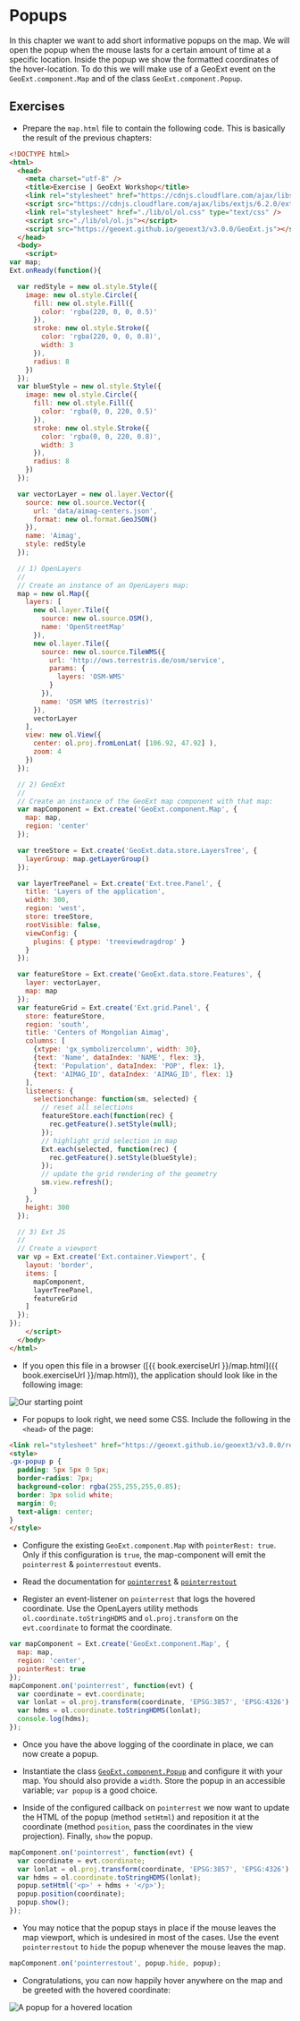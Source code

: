 # Popups

In this chapter we want to add short informative popups on the map. We will open the popup when the mouse lasts for a certain amount of time at a specific location. Inside the popup we show the formatted coordinates of the hover-location. To do this we will make use of a GeoExt event on the `GeoExt.component.Map` and of the class `GeoExt.component.Popup`.

## Exercises

* Prepare the `map.html` file to contain the following code. This is basically the result of the previous chapters:

```html
<!DOCTYPE html>
<html>
  <head>
    <meta charset="utf-8" />
    <title>Exercise | GeoExt Workshop</title>
    <link rel="stylesheet" href="https://cdnjs.cloudflare.com/ajax/libs/extjs/6.2.0/classic/theme-triton/resources/theme-triton-all.css" type="text/css" />
    <script src="https://cdnjs.cloudflare.com/ajax/libs/extjs/6.2.0/ext-all.js"></script>
    <link rel="stylesheet" href="./lib/ol/ol.css" type="text/css" />
    <script src="./lib/ol/ol.js"></script>
    <script src="https://geoext.github.io/geoext3/v3.0.0/GeoExt.js"></script>
  </head>
  <body>
    <script>
var map;
Ext.onReady(function(){

  var redStyle = new ol.style.Style({
    image: new ol.style.Circle({
      fill: new ol.style.Fill({
        color: 'rgba(220, 0, 0, 0.5)'
      }),
      stroke: new ol.style.Stroke({
        color: 'rgba(220, 0, 0, 0.8)',
        width: 3
      }),
      radius: 8
    })
  });
  var blueStyle = new ol.style.Style({
    image: new ol.style.Circle({
      fill: new ol.style.Fill({
        color: 'rgba(0, 0, 220, 0.5)'
      }),
      stroke: new ol.style.Stroke({
        color: 'rgba(0, 0, 220, 0.8)',
        width: 3
      }),
      radius: 8
    })
  });

  var vectorLayer = new ol.layer.Vector({
    source: new ol.source.Vector({
      url: 'data/aimag-centers.json',
      format: new ol.format.GeoJSON()
    }),
    name: 'Aimag',
    style: redStyle
  });

  // 1) OpenLayers
  //
  // Create an instance of an OpenLayers map:
  map = new ol.Map({
    layers: [
      new ol.layer.Tile({
        source: new ol.source.OSM(),
        name: 'OpenStreetMap'
      }),
      new ol.layer.Tile({
        source: new ol.source.TileWMS({
          url: 'http://ows.terrestris.de/osm/service',
          params: {
            layers: 'OSM-WMS'
          }
        }),
        name: 'OSM WMS (terrestris)'
      }),
      vectorLayer
    ],
    view: new ol.View({
      center: ol.proj.fromLonLat( [106.92, 47.92] ),
      zoom: 4
    })
  });

  // 2) GeoExt
  //
  // Create an instance of the GeoExt map component with that map:
  var mapComponent = Ext.create('GeoExt.component.Map', {
    map: map,
    region: 'center'
  });

  var treeStore = Ext.create('GeoExt.data.store.LayersTree', {
    layerGroup: map.getLayerGroup()
  });

  var layerTreePanel = Ext.create('Ext.tree.Panel', {
    title: 'Layers of the application',
    width: 300,
    region: 'west',
    store: treeStore,
    rootVisible: false,
    viewConfig: {
      plugins: { ptype: 'treeviewdragdrop' }
    }
  });

  var featureStore = Ext.create('GeoExt.data.store.Features', {
    layer: vectorLayer,
    map: map
  });
  var featureGrid = Ext.create('Ext.grid.Panel', {
    store: featureStore,
    region: 'south',
    title: 'Centers of Mongolian Aimag',
    columns: [
      {xtype: 'gx_symbolizercolumn', width: 30},
      {text: 'Name', dataIndex: 'NAME', flex: 3},
      {text: 'Population', dataIndex: 'POP', flex: 1},
      {text: 'AIMAG_ID', dataIndex: 'AIMAG_ID', flex: 1}
    ],
    listeners: {
      selectionchange: function(sm, selected) {
        // reset all selections
        featureStore.each(function(rec) {
          rec.getFeature().setStyle(null);
        });
        // highlight grid selection in map
        Ext.each(selected, function(rec) {
          rec.getFeature().setStyle(blueStyle);
        });
        // update the grid rendering of the geometry
        sm.view.refresh();
      }
    },
    height: 300
  });

  // 3) Ext JS
  //
  // Create a viewport
  var vp = Ext.create('Ext.container.Viewport', {
    layout: 'border',
    items: [
      mapComponent,
      layerTreePanel,
      featureGrid
    ]
  });
});
    </script>
  </body>
</html>
```

* If you open this file in a browser ([{{ book.exerciseUrl }}/map.html]({{ book.exerciseUrl }}/map.html)), the application should look like in the following image:

![Our starting point](../feature-grid/after.png)

* For popups to look right, we need some CSS. Include the following in the `<head>` of the page:

```html
<link rel="stylesheet" href="https://geoext.github.io/geoext3/v3.0.0/resources/css/gx-popup.css" type="text/css" />
<style>
.gx-popup p {
  padding: 5px 5px 0 5px;
  border-radius: 7px;
  background-color: rgba(255,255,255,0.85);
  border: 3px solid white;
  margin: 0;
  text-align: center;
}
</style>
```

* Configure the existing `GeoExt.component.Map` with `pointerRest: true`. Only if this configuration is `true`, the map-component will emit the `pointerrest` & `pointerrestout` events.

* Read the documentation for [`pointerrest`](https://geoext.github.io/geoext3/v3.0.0/docs/#!/api/GeoExt.component.Map-event-pointerrest) & [`pointerrestout`](https://geoext.github.io/geoext3/v3.0.0/docs/#!/api/GeoExt.component.Map-event-pointerrestout)

* Register an event-listener on `pointerrest` that logs the hovered coordinate. Use the OpenLayers utility methods `ol.coordinate.toStringHDMS` and `ol.proj.transform` on the `evt.coordinate` to format the coordinate.

```js
var mapComponent = Ext.create('GeoExt.component.Map', {
  map: map,
  region: 'center',
  pointerRest: true
});
mapComponent.on('pointerrest', function(evt) {
  var coordinate = evt.coordinate;
  var lonlat = ol.proj.transform(coordinate, 'EPSG:3857', 'EPSG:4326')
  var hdms = ol.coordinate.toStringHDMS(lonlat);
  console.log(hdms);
});
```

* Once you have the above logging of the coordinate in place, we can now create a popup.

* Instantiate the class [`GeoExt.component.Popup`](https://geoext.github.io/geoext3/v3.0.0/docs/#!/api/GeoExt.component.Popup) and configure it with your map. You should also provide a `width`. Store the popup in an accessible variable; `var popup` is a good choice.

* Inside of the configured callback on `pointerrest` we now want to update the HTML of the popup (method `setHtml`) and reposition it at the coordinate (method `position`, pass the coordinates in the view projection). Finally, `show` the popup.

```js
mapComponent.on('pointerrest', function(evt) {
  var coordinate = evt.coordinate;
  var lonlat = ol.proj.transform(coordinate, 'EPSG:3857', 'EPSG:4326')
  var hdms = ol.coordinate.toStringHDMS(lonlat);
  popup.setHtml('<p>' + hdms + '</p>');
  popup.position(coordinate);
  popup.show();
});
```

* You may notice that the popup stays in place if the mouse leaves the map viewport, which is undesired in most of the cases. Use the event `pointerrestout` to `hide` the popup whenever the mouse leaves the map.

```js
mapComponent.on('pointerrestout', popup.hide, popup);
```

* Congratulations, you can now happily hover anywhere on the map and be greeted with the hovered coordinate:

![A popup for a hovered location](popup.png)
